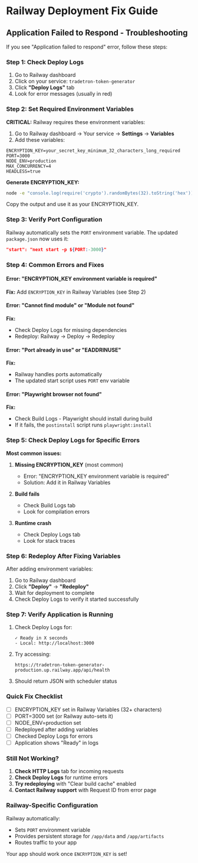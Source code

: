 # Railway Deployment Fix Guide

## Application Failed to Respond - Troubleshooting

If you see "Application failed to respond" error, follow these steps:

### Step 1: Check Deploy Logs

1. Go to Railway dashboard
2. Click on your service: `tradetron-token-generator`
3. Click **"Deploy Logs"** tab
4. Look for error messages (usually in red)

### Step 2: Set Required Environment Variables

**CRITICAL:** Railway requires these environment variables:

1. Go to Railway dashboard → Your service → **Settings** → **Variables**
2. Add these variables:

```
ENCRYPTION_KEY=your_secret_key_minimum_32_characters_long_required
PORT=3000
NODE_ENV=production
MAX_CONCURRENCY=4
HEADLESS=true
```

**Generate ENCRYPTION_KEY:**
```bash
node -e "console.log(require('crypto').randomBytes(32).toString('hex'))"
```

Copy the output and use it as your ENCRYPTION_KEY.

### Step 3: Verify Port Configuration

Railway automatically sets the `PORT` environment variable. The updated `package.json` now uses it:
```json
"start": "next start -p ${PORT:-3000}"
```

### Step 4: Common Errors and Fixes

#### Error: "ENCRYPTION_KEY environment variable is required"
**Fix:** Add `ENCRYPTION_KEY` in Railway Variables (see Step 2)

#### Error: "Cannot find module" or "Module not found"
**Fix:** 
- Check Deploy Logs for missing dependencies
- Redeploy: Railway → Deploy → Redeploy

#### Error: "Port already in use" or "EADDRINUSE"
**Fix:** 
- Railway handles ports automatically
- The updated start script uses `PORT` env variable

#### Error: "Playwright browser not found"
**Fix:**
- Check Build Logs - Playwright should install during build
- If it fails, the `postinstall` script runs `playwright:install`

### Step 5: Check Deploy Logs for Specific Errors

**Most common issues:**

1. **Missing ENCRYPTION_KEY** (most common)
   - Error: "ENCRYPTION_KEY environment variable is required"
   - Solution: Add it in Railway Variables

2. **Build fails**
   - Check Build Logs tab
   - Look for compilation errors

3. **Runtime crash**
   - Check Deploy Logs tab
   - Look for stack traces

### Step 6: Redeploy After Fixing Variables

After adding environment variables:

1. Go to Railway dashboard
2. Click **"Deploy"** → **"Redeploy"**
3. Wait for deployment to complete
4. Check Deploy Logs to verify it started successfully

### Step 7: Verify Application is Running

1. Check Deploy Logs for:
   ```
   ✓ Ready in X seconds
   - Local: http://localhost:3000
   ```

2. Try accessing:
   ```
   https://tradetron-token-generator-production.up.railway.app/api/health
   ```

3. Should return JSON with scheduler status

### Quick Fix Checklist

- [ ] ENCRYPTION_KEY set in Railway Variables (32+ characters)
- [ ] PORT=3000 set (or Railway auto-sets it)
- [ ] NODE_ENV=production set
- [ ] Redeployed after adding variables
- [ ] Checked Deploy Logs for errors
- [ ] Application shows "Ready" in logs

### Still Not Working?

1. **Check HTTP Logs** tab for incoming requests
2. **Check Deploy Logs** for runtime errors
3. **Try redeploying** with "Clear build cache" enabled
4. **Contact Railway support** with Request ID from error page

### Railway-Specific Configuration

Railway automatically:
- Sets `PORT` environment variable
- Provides persistent storage for `/app/data` and `/app/artifacts`
- Routes traffic to your app

Your app should work once `ENCRYPTION_KEY` is set!


